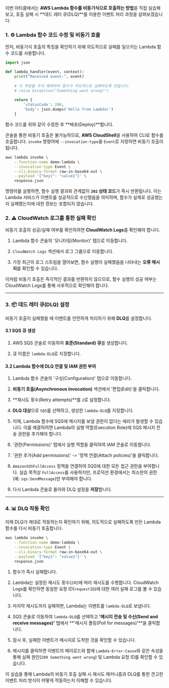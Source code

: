 
이번 아티클에서는 **AWS Lambda 함수를 비동기식으로 호출하는 방법**을 직접 실습해 보고, 호출 실패 시 **데드 레터 큐(DLQ)**를 이용한 이벤트 처리 과정을 살펴보겠습니다.

### 1. ⚙️ Lambda 함수 코드 수정 및 비동기 호출

먼저, 비동기식 호출의 특징을 확인하기 위해 의도적으로 실패를 일으키는 Lambda 함수 코드를 사용합니다.

```Python
import json

def lambda_handler(event, context):
    print("Received event:", event)
    
    # 이 부분을 주석 해제하여 함수가 의도적으로 실패하도록 만듭니다.
    # raise Exception("Something went wrong!")
    
    return {
        'statusCode': 200,
        'body': json.dumps('Hello from Lambda!')
    }
```

함수 코드를 위와 같이 수정한 후 **배포(Deploy)**합니다.

콘솔을 통한 비동기 호출은 불가능하므로, **AWS CloudShell**을 사용하여 CLI로 함수를 호출합니다. `invoke` 명령어에 `--invocation-type`을 `Event`로 지정하면 비동기 호출이 됩니다.

```Bash
aws lambda invoke \
    --function-name demo-lambda \
    --invocation-type Event \
    --cli-binary-format raw-in-base64-out \
    --payload '{"key1": "value1"}' \
    response.json
```

명령어를 실행하면, 함수 실행 결과와 관계없이 **`202` 상태 코드**가 즉시 반환됩니다. 이는 Lambda 서비스가 이벤트를 성공적으로 수신했음을 의미하며, 함수가 실제로 성공했는지 실패했는지에 대한 정보는 포함되지 않습니다.

### 2. ⚠️ CloudWatch 로그를 통한 실패 확인

비동기 호출의 성공/실패 여부를 확인하려면 **CloudWatch Logs**를 확인해야 합니다.

1. Lambda 함수 콘솔의 '모니터링(Monitor)' 탭으로 이동합니다.
    
2. `CloudWatch Logs` 섹션에서 로그 그룹으로 이동합니다.
    
3. 가장 최근의 로그 스트림을 열어보면, 함수 실행이 실패했음을 나타내는 **오류 메시지**를 확인할 수 있습니다.

이처럼 비동기 호출은 즉각적인 결과를 반환하지 않으므로, 함수 실행의 성공 여부는 CloudWatch Logs를 통해 사후적으로 확인해야 합니다.

---

### 3. 📦 데드 레터 큐(DLQ) 설정

비동기 호출이 실패했을 때 이벤트를 안전하게 처리하기 위해 **DLQ**를 설정합니다.

#### 3.1 SQS 큐 생성

1. AWS SQS 콘솔로 이동하여 **표준(Standard) 큐**를 생성합니다.
    
2. 큐 이름은 `lambda-DLQ`로 지정합니다.
    

#### 3.2 Lambda 함수에 DLQ 연결 및 IAM 권한 부여

1. Lambda 함수 콘솔의 '구성(Configuration)' 탭으로 이동합니다.
    
2. **비동기 호출(Asynchronous invocation)** 섹션에서 '편집(Edit)'을 클릭합니다.
    
3. **재시도 횟수(Retry attempts)**를 `2`로 설정합니다.
    
4. **DLQ 대상**으로 `SQS`를 선택하고, 생성한 `lambda-DLQ`를 지정합니다.
    
5. 이때, Lambda 함수에 SQS에 메시지를 보낼 권한이 없다는 에러가 발생할 수 있습니다. 이를 해결하려면 Lambda의 실행 역할(Execution Role)에 SQS 메시지 전송 권한을 추가해야 합니다.
    
6. '권한(Permissions)' 탭에서 실행 역할을 클릭하여 IAM 콘솔로 이동합니다.
    
7. '권한 추가(Add permissions)' -> '정책 연결(Attach policies)'을 클릭합니다.
    
8. `AmazonSQSFullAccess` 정책을 연결하여 SQS에 대한 모든 접근 권한을 부여합니다. 실습 목적상 `FullAccess`를 사용하지만, 프로덕션 환경에서는 최소한의 권한(예: `sqs:SendMessage`)만 부여해야 합니다.
    
9. 다시 Lambda 콘솔로 돌아와 DLQ 설정을 **저장**합니다.
    

---

### 4. 📊 DLQ 작동 확인

이제 DLQ가 제대로 작동하는지 확인하기 위해, 의도적으로 실패하도록 만든 Lambda 함수를 다시 비동기 호출합니다.

```Bash
aws lambda invoke \
    --function-name demo-lambda \
    --invocation-type Event \
    --cli-binary-format raw-in-base64-out \
    --payload '{"key1": "value1"}' \
    response.json
```

1. 함수가 즉시 실패합니다.
    
2. Lambda는 설정된 재시도 횟수(`2회`)에 따라 재시도를 수행합니다. CloudWatch Logs를 확인하면 동일한 요청 ID(`requestID`)에 대한 여러 실패 로그를 볼 수 있습니다.
    
3. 마지막 재시도까지 실패하면, Lambda는 이벤트를 `lambda-DLQ`로 보냅니다.
    
4. SQS 콘솔로 이동하여 `lambda-DLQ`를 선택하고 **'메시지 전송 및 수신(Send and receive messages)'** 탭에서 **'메시지 폴링(Poll for messages)'**을 클릭합니다.
    
5. 잠시 후, 실패한 이벤트가 메시지로 도착한 것을 확인할 수 있습니다.
    
6. 메시지를 클릭하면 이벤트의 페이로드와 함께 `Lambda-Error-Cause`와 같은 속성을 통해 실패 원인(`200 Something went wrong`) 및 Lambda 요청 ID를 확인할 수 있습니다.

이 실습을 통해 Lambda의 비동기 호출 실패 시 재시도 메커니즘과 DLQ를 통한 견고한 이벤트 처리 방식이 어떻게 작동하는지 이해할 수 있습니다.